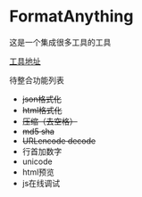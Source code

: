 # FormatAnything
这是一个集成很多工具的工具

[工具地址](https://q315506754.github.io/FormatAnything)

待整合功能列表
* ~~json格式化~~
* ~~html格式化~~
* ~~压缩（去空格）~~
* ~~md5 sha~~
* ~~URLencode decode~~
* 行首加数字
* unicode
* html预览
* js在线调试
